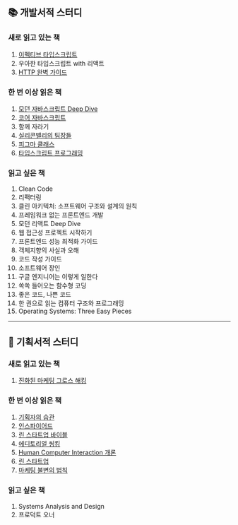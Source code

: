 ## 📚 개발서적 스터디

### 새로 읽고 있는 책

1. [이펙티브 타입스크립트](https://github.com/salmonco/book-study/tree/main/%EC%9D%B4%ED%8E%99%ED%8B%B0%EB%B8%8C%20%ED%83%80%EC%9E%85%EC%8A%A4%ED%81%AC%EB%A6%BD%ED%8A%B8)
2. 우아한 타입스크립트 with 리액트
3. [HTTP 완벽 가이드](https://github.com/salmonco/book-study/tree/main/HTTP%20%EC%99%84%EB%B2%BD%20%EA%B0%80%EC%9D%B4%EB%93%9C)

### 한 번 이상 읽은 책

1. [모던 자바스크립트 Deep Dive](https://github.com/salmonco/book-study/tree/main/%EB%AA%A8%EB%8D%98%20%EC%9E%90%EB%B0%94%EC%8A%A4%ED%81%AC%EB%A6%BD%ED%8A%B8%20Deep%20Dive)
2. [코어 자바스크립트](https://github.com/salmonco/book-study/tree/main/%EC%BD%94%EC%96%B4%20%EC%9E%90%EB%B0%94%EC%8A%A4%ED%81%AC%EB%A6%BD%ED%8A%B8)
3. 함께 자라기
4. [실리콘밸리의 팀장들](https://github.com/salmonco/book-study/tree/main/%EC%8B%A4%EB%A6%AC%EC%BD%98%EB%B0%B8%EB%A6%AC%EC%9D%98%20%ED%8C%80%EC%9E%A5%EB%93%A4)
5. [피그마 클래스](http://github.com/salmonco/book-study/tree/main/%ED%94%BC%EA%B7%B8%EB%A7%88%20%ED%81%B4%EB%9E%98%EC%8A%A4)
6. [타입스크립트 프로그래밍](https://github.com/salmonco/book-study/tree/main/%ED%83%80%EC%9E%85%EC%8A%A4%ED%81%AC%EB%A6%BD%ED%8A%B8%20%ED%94%84%EB%A1%9C%EA%B7%B8%EB%9E%98%EB%B0%8D)

### 읽고 싶은 책

1. Clean Code
2. 리팩터링
3. 클린 아키텍처: 소프트웨어 구조와 설계의 원칙
4. 프레임워크 없는 프론트엔드 개발
5. 모던 리액트 Deep Dive
6. 웹 접근성 프로젝트 시작하기
7. 프론트엔드 성능 최적화 가이드
8. 객체지향의 사실과 오해
9. 코드 작성 가이드
10. 소프트웨어 장인
11. 구글 엔지니어는 이렇게 일한다
12. 쏙쏙 들어오는 함수형 코딩
13. 좋은 코드, 나쁜 코드
14. 한 권으로 읽는 컴퓨터 구조와 프로그래밍
15. Operating Systems: Three Easy Pieces

---

## 📙 기획서적 스터디

### 새로 읽고 있는 책

1. [진화된 마케팅 그로스 해킹](https://github.com/salmonco/book-study/tree/main/%EC%A7%84%ED%99%94%EB%90%9C%20%EB%A7%88%EC%BC%80%ED%8C%85%20%EA%B7%B8%EB%A1%9C%EC%8A%A4%20%ED%95%B4%ED%82%B9)

### 한 번 이상 읽은 책

1. [기획자의 습관](https://github.com/salmonco/book-study/tree/main/%EA%B8%B0%ED%9A%8D%EC%9E%90%EC%9D%98%20%EC%8A%B5%EA%B4%80)
2. [인스파이어드](https://github.com/salmonco/book-study/tree/main/%EC%9D%B8%EC%8A%A4%ED%8C%8C%EC%9D%B4%EC%96%B4%EB%93%9C)
3. [린 스타트업 바이블](https://github.com/salmonco/book-study/tree/main/%EB%A6%B0%20%EC%8A%A4%ED%83%80%ED%8A%B8%EC%97%85%20%EB%B0%94%EC%9D%B4%EB%B8%94)
4. [에디토리얼 씽킹](https://github.com/salmonco/book-study/tree/main/%EC%97%90%EB%94%94%ED%86%A0%EB%A6%AC%EC%96%BC%20%EC%94%BD%ED%82%B9)
5. [Human Computer Interaction 개론](https://github.com/salmonco/book-study/tree/main/Human%20Computer%20Interaction%20%EA%B0%9C%EB%A1%A0)
6. [린 스타트업](https://github.com/salmonco/book-study/tree/main/%EB%A6%B0%20%EC%8A%A4%ED%83%80%ED%8A%B8%EC%97%85)
7. [마케팅 불변의 법칙](https://github.com/salmonco/book-study/tree/main/%EB%A7%88%EC%BC%80%ED%8C%85%20%EB%B6%88%EB%B3%80%EC%9D%98%20%EB%B2%95%EC%B9%99)

### 읽고 싶은 책

1. Systems Analysis and Design
2. 프로덕트 오너
